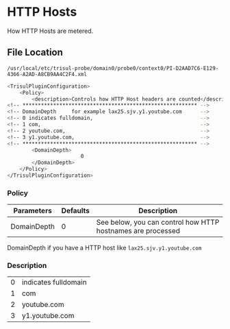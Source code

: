 # HTTP Hosts

How HTTP Hosts are metered.

## File Location
`/usr/local/etc/trisul-probe/domain0/probe0/context0/PI-D2AAD7C6-E129-4366-A2AD-A8CB9AA4C2F4.xml
`

``` bash
<TrisulPluginConfiguration>
    <Policy>
        <description>Controls how HTTP Host headers are counted</description>
<!-- ********************************************************* -->
<!-- DomainDepth     for example lax25.sjv.y1.youtube.com      -->
<!-- 0 indicates fulldomain,                                   -->
<!-- 1 com,                                                    -->
<!-- 2 youtube.com,                                            -->
<!-- 3 y1.youtube.com,                                         -->
<!-- ********************************************************* -->
        <DomainDepth>
                        0
        </DomainDepth>
    </Policy>
</TrisulPluginConfiguration>

```

### Policy
| Parameters  | Defaults | Description                                                 |
| ----------- | -------- | ----------------------------------------------------------- |
| DomainDepth | 0        | See below, you can control how HTTP hostnames are processed |

DomainDepth if you have a HTTP host like `lax25.sjv.y1.youtube.com`

### Description
|     |                      |
| --- | -------------------- |
| 0   | indicates fulldomain |
| 1   | com                  |
| 2   | youtube.com          |
| 3   | y1.youtube.com       |
